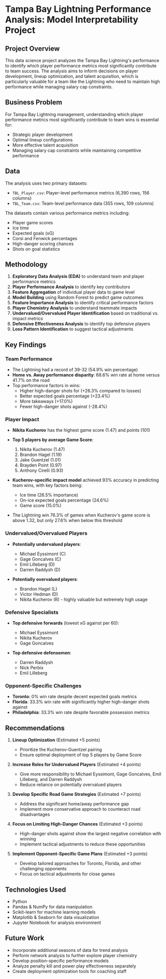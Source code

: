 # Tampa Bay Lightning Performance Analysis: Model Interpretability Project

## Project Overview
This data science project analyzes the Tampa Bay Lightning's performance to identify which player performance metrics most significantly contribute to team success. The analysis aims to inform decisions on player development, lineup optimization, and talent acquisition, which is particularly valuable for a team like the Lightning who need to maintain high performance while managing salary cap constraints.

## Business Problem
For Tampa Bay Lightning management, understanding which player performance metrics most significantly contribute to team wins is essential for:
- Strategic player development
- Optimal lineup configurations
- More effective talent acquisition
- Managing salary cap constraints while maintaining competitive performance

## Data
The analysis uses two primary datasets:
- `TBL_Player.csv`: Player-level performance metrics (6,390 rows, 156 columns)
- `TBL_Team.csv`: Team-level performance data (355 rows, 109 columns)

The datasets contain various performance metrics including:
- Player game scores
- Ice time
- Expected goals (xG)
- Corsi and Fenwick percentages
- High-danger scoring chances
- Shots on goal statistics

## Methodology
1. **Exploratory Data Analysis (EDA)** to understand team and player performance metrics
2. **Player Performance Analysis** to identify key contributors
3. **Feature Aggregation** of individual player data to game level
4. **Model Building** using Random Forest to predict game outcomes
5. **Feature Importance Analysis** to identify critical performance factors
6. **Player Chemistry Analysis** to understand teammate impacts
7. **Undervalued/Overvalued Player Identification** based on traditional vs. impact metrics
8. **Defensive Effectiveness Analysis** to identify top defensive players
9. **Loss Pattern Identification** to suggest tactical adjustments

## Key Findings

### Team Performance
- The Lightning had a record of 39-32 (54.9% win percentage)
- **Home vs. Away performance disparity**: 68.6% win rate at home versus 41.7% on the road
- Top performance factors in wins:
  - Higher high-danger shots for (+26.3% compared to losses)
  - Better expected goals percentage (+23.4%)
  - More takeaways (+17.0%)
  - Fewer high-danger shots against (-28.4%)

### Player Impact
- **Nikita Kucherov** has the highest game score (1.47) and points (101)
- **Top 5 players by average Game Score**:
  1. Nikita Kucherov (1.47)
  2. Brandon Hagel (1.19)
  3. Jake Guentzel (1.01)
  4. Brayden Point (0.97)
  5. Anthony Cirelli (0.93)

- **Kucherov-specific impact model** achieved 93% accuracy in predicting team wins, with key factors being:
  - Ice time (26.5% importance)
  - On-ice expected goals percentage (24.6%)
  - Game score (15.0%)

- The Lightning win 76.3% of games when Kucherov's game score is above 1.32, but only 27.6% when below this threshold

### Undervalued/Overvalued Players
- **Potentially undervalued players**:
  - Michael Eyssimont (C)
  - Gage Goncalves (C)
  - Emil Lilleberg (D)
  - Darren Raddysh (D)

- **Potentially overvalued players**:
  - Brandon Hagel (L)
  - Victor Hedman (D)
  - Nikita Kucherov (R) - highly valuable but extremely high usage

### Defensive Specialists
- **Top defensive forwards** (lowest xG against per 60):
  - Michael Eyssimont
  - Nikita Kucherov
  - Gage Goncalves

- **Top defensive defensemen**:
  - Darren Raddysh
  - Nick Perbix
  - Emil Lilleberg

### Opponent-Specific Challenges
- **Toronto**: 0% win rate despite decent expected goals metrics
- **Florida**: 33.3% win rate with significantly higher high-danger shots against
- **Philadelphia**: 33.3% win rate despite favorable possession metrics

## Recommendations

1. **Lineup Optimization** (Estimated +5 points)
   - Prioritize the Kucherov-Guentzel pairing
   - Ensure optimal deployment of top 5 players by Game Score

2. **Increase Roles for Undervalued Players** (Estimated +4 points)
   - Give more responsibility to Michael Eyssimont, Gage Goncalves, Emil Lilleberg, and Darren Raddysh
   - Reduce reliance on potentially overvalued players

3. **Develop Specific Road Game Strategies** (Estimated +7 points)
   - Address the significant home/away performance gap
   - Implement more conservative approach to counteract road disadvantages

4. **Focus on Limiting High-Danger Chances** (Estimated +3 points)
   - High-danger shots against show the largest negative correlation with winning
   - Implement tactical adjustments to reduce these opportunities

5. **Implement Opponent-Specific Game Plans** (Estimated +3 points)
   - Develop tailored approaches for Toronto, Florida, and other challenging opponents
   - Focus on tactical adjustments for close games

## Technologies Used
- Python
- Pandas & NumPy for data manipulation
- Scikit-learn for machine learning models
- Matplotlib & Seaborn for data visualization
- Jupyter Notebook for analysis environment

## Future Work
- Incorporate additional seasons of data for trend analysis
- Perform network analysis to further explore player chemistry
- Develop position-specific performance models
- Analyze penalty kill and power play effectiveness separately
- Create deployment optimization tools for coaching staff
